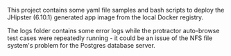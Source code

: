 This project contains some yaml file samples and bash scripts to deploy the
JHipster (6.10.1) generated app image from the local Docker registry.

The logs folder contains some error logs while the protractor auto-browse test cases were repeatedly
running - it could be an issue of the NFS file system's problem for the Postgres database server.
